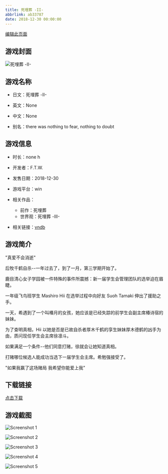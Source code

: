 ```yaml
---
title: 死埋葬 -II-
abbrlink: ab33787
date: 2018-12-30 00:00:00
---
```

[编辑此页面](https://github.com/ACG-3/ADV3-source/blob/main/source/_posts/%E6%AD%BB%E5%9F%8B%E8%91%AC%20-II-.md)

## 游戏封面

![死埋葬 -II-](https://pan.timero.xyz/d/onedrive/img_lib_001/%E6%AD%BB%E5%9F%8B%E8%91%AC%20-II-_cover.avif)


## 游戏名称

- 日文：死埋葬 -II-
- 英文：None
- 中文：None

- 别名：there was nothing to fear, nothing to doubt


## 游戏信息

- 时长：none h
- 开发者：F.T.W.
- 发售日期：2018-12-30
- 游戏平台：win
- 相关作品：
   - 前作：死埋葬
   - 世界观：死埋葬 -III-

- 相关链接：[vndb](https://vndb.org/v25087)


## 游戏简介

"真爱不会消逝"

后牧千鹤自杀--一年过去了，到了一月，第三学期开始了。

鹿目清心女子学园被一件特殊的事件所震撼：新一届学生会管理团队的选举迫在眉睫。

一年级飞鸟班学生 Mashiro Hii 在选举过程中向好友 Suoh Tamaki 伸出了援助之手。

一天，希遇到了一个叫椿月的女孩，她应该是已经失踪的前学生会副主席椿诗宿的妹妹。

为了查明真相，Hii 以她是否是已故自杀者厚木千鹤的孪生妹妹厚木德鹤的凶手为由，质问现任学生会主席徐凛斗。

如果满足一个条件--他们同意打赌，徐就会让她知道真相。

打赌哪位候选人能成功当选下一届学生会主席。希勉强接受了。

"如果我赢了这场赌局 我希望你能爱上我"




## 下载链接

[点击下载](https://pan.timero.xyz/onedrive/adv_lib_001/%E6%AD%BB%E5%9F%8B%E8%91%AC%20-II-)


## 游戏截图


![Screenshot 1](https://pan.timero.xyz/d/onedrive/img_lib_001/%E6%AD%BB%E5%9F%8B%E8%91%AC%20-II-_Screenshot_1.avif)

![Screenshot 2](https://pan.timero.xyz/d/onedrive/img_lib_001/%E6%AD%BB%E5%9F%8B%E8%91%AC%20-II-_Screenshot_2.avif)

![Screenshot 3](https://pan.timero.xyz/d/onedrive/img_lib_001/%E6%AD%BB%E5%9F%8B%E8%91%AC%20-II-_Screenshot_3.avif)

![Screenshot 4](https://pan.timero.xyz/d/onedrive/img_lib_001/%E6%AD%BB%E5%9F%8B%E8%91%AC%20-II-_Screenshot_4.avif)

![Screenshot 5](https://pan.timero.xyz/d/onedrive/img_lib_001/%E6%AD%BB%E5%9F%8B%E8%91%AC%20-II-_Screenshot_5.avif)

